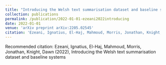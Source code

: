 ```yaml
---
title: "Introducing the Welsh text summarisation dataset and baseline systems"
collection: publications
permalink: /publication/2022-01-01-ezeani2022introducing
date: 2022-01-01
venue: 'arXiv preprint arXiv:2205.02545'
citation: 'Ezeani, Ignatius, El-Haj, Mahmoud, Morris, Jonathan, Knight, Dawn (2022), Introducing the Welsh text summarisation dataset and baseline systems'
---
```

Recommended citation: Ezeani, Ignatius, El-Haj, Mahmoud, Morris, Jonathan, Knight, Dawn (2022), Introducing the Welsh text summarisation dataset and baseline systems